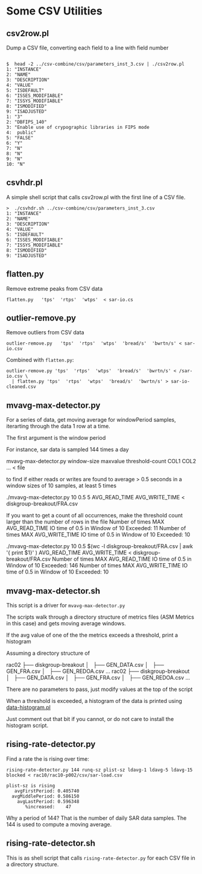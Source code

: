 
Some CSV Utilities
==================

## csv2row.pl

Dump a CSV file, converting each field to a line with field number

```text

$  head -2 ../csv-combine/csv/parameters_inst_3.csv | ./csv2row.pl
1: "INSTANCE"
2: "NAME"
3: "DESCRIPTION"
4: "VALUE"
5: "ISDEFAULT"
6: "ISSES_MODIFIABLE"
7: "ISSYS_MODIFIABLE"
8: "ISMODIFIED"
9: "ISADJUSTED"
1: "3"
2: "DBFIPS_140"
3: "Enable use of crypographic libraries in FIPS mode
4:  public"
5: "FALSE"
6: "Y"
7: "N"
8: "N"
9: "N"
10: "N"

```

## csvhdr.pl

A simple shell script that calls csv2row.pl with the first line of a CSV file.

```text
>  ./csvhdr.sh ../csv-combine/csv/parameters_inst_3.csv
1: "INSTANCE"
2: "NAME"
3: "DESCRIPTION"
4: "VALUE"
5: "ISDEFAULT"
6: "ISSES_MODIFIABLE"
7: "ISSYS_MODIFIABLE"
8: "ISMODIFIED"
9: "ISADJUSTED"
```

## flatten.py

Remove extreme peaks from CSV data

`flatten.py   'tps'  'rtps'  'wtps'  < sar-io.cs`
  
## outlier-remove.py

Remove outliers from CSV data

`outlier-remove.py   'tps'  'rtps'  'wtps'  'bread/s'  'bwrtn/s' < sar-io.csv`

Combined with `flatten.py`:

```text
outlier-remove.py 'tps'  'rtps'  'wtps'  'bread/s'  'bwrtn/s' < /sar-io.csv \
  | flatten.py 'tps'  'rtps'  'wtps'  'bread/s'  'bwrtn/s' > sar-io-cleaned.csv
```

## mvavg-max-detector.py

For a series of data, get moving average for windowPeriod samples, iterarting through the data 1 row at a time.

The first argument is the window period

For instance, sar data is sampled 144 times a day

mvavg-max-detector.py window-size maxvalue threshold-count COL1 COL2 ... <  file

to find if either reads or writes are found to average > 0.5 seconds in a window sizes of 10 samples, at least 5 times

./mvavg-max-detector.py 10 0.5 5 AVG_READ_TIME AVG_WRITE_TIME < diskgroup-breakout/FRA.csv

If you want to get a count of all occurrences, make the threshold count larger than the number of rows in the file
Number of times MAX AVG_READ_TIME IO time of 0.5 in Window of 10 Exceeded: 11
Number of times MAX AVG_WRITE_TIME IO time of 0.5 in Window of 10 Exceeded: 10

./mvavg-max-detector.py 10 0.5 $(wc -l diskgroup-breakout/FRA.csv | awk '{ print $1}' )  AVG_READ_TIME AVG_WRITE_TIME < diskgroup-breakout/FRA.csv
Number of times MAX AVG_READ_TIME IO time of 0.5 in Window of 10 Exceeded: 146
Number of times MAX AVG_WRITE_TIME IO time of 0.5 in Window of 10 Exceeded: 10

## mvavg-max-detector.sh

This script is a driver for `mvavg-max-detector.py`


The scripts walk through a directory structure of metrics files (ASM Metrics in this case) and gets moving average windows.

If the avg value of one of the the metrics exceeds a threshold, print a histogram

Assuming a directory structure of

rac02
├── diskgroup-breakout
│   ├── GEN_DATA.csv
│   ├── GEN_FRA.csv
│   ├── GEN_REDOA.csv
...
rac02
├── diskgroup-breakout
│   ├── GEN_DATA.csv
│   ├── GEN_FRA.csv
│   ├── GEN_REDOA.csv
...

There are no parameters to pass, just modify values at the top of the script

When a threshold is exceeded, a histogram of the data is printed using [data-histogram.pl](https://github.com/jkstill/Histogram)

Just comment out that bit if you cannot, or do not care to install the histogram script.


## rising-rate-detector.py

Find a rate the is rising over time:

```text
rising-rate-detector.py 144 runq-sz plist-sz ldavg-1 ldavg-5 ldavg-15 blocked < rac10/rac10-p002/csv/sar-load.csv

plist-sz is rising
   avgFirstPeriod: 0.405740
  avgMiddlePeriod: 0.586150
    avgLastPeriod: 0.596348
       %increased:    47
```

Why a period of 144?  That is the number of daily SAR data samples. The 144 is used to compute a moving average.


## rising-rate-detector.sh

This is as shell script that calls `rising-rate-detector.py` for each CSV file in a directory structure.





